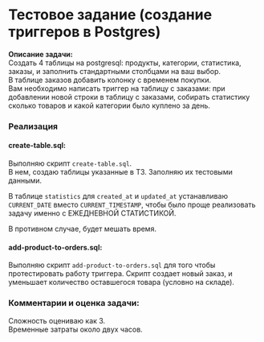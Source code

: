 # Тестовое задание (создание триггеров в Postgres)

**Описание задачи:**  
Создать 4 таблицы на postgresql: продукты, категории, статистика, заказы, и заполнить стандартными столбцами на ваш выбор.  
В таблице заказов добавить колонку с временем покупки.  
Вам необходимо написать триггер на таблицу с заказами: при добавлении новой строки в таблицу с заказами, собирать статистику сколько товаров и какой категории было куплено за день. 

### Реализация

#### create-table.sql:

Выполняю скрипт ``create-table.sql``.  
В нем, создаю таблицы указанные в ТЗ. Заполняю их тестовыми данными.

В таблице ``statistics`` для ``created_at`` и ``updated_at`` устанавливаю ``CURRENT_DATE``
вместо ``CURRENT_TIMESTAMP``, чтобы было проще реализовать задачу именно с ЕЖЕДНЕВНОЙ СТАТИСТИКОЙ.

В противном случае, будет мешать время.  

#### add-product-to-orders.sql:

Выполняю скрипт ``add-product-to-orders.sql`` для того чтобы протестировать работу триггера. Скрипт создает новый заказ, и уменьшает количество оставшегося товара (условно на складе).

### Комментарии и оценка задачи:

Сложность оцениваю как 3.  
Временные затраты около двух часов.